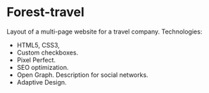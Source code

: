# Forest-travel
Layout of a multi-page website for a travel company.
Technologies:
- HTML5, CSS3, 
- Custom checkboxes.
- Pixel Perfect.
- SEO optimization.
- Open Graph. Description for social networks.
- Adaptive Design.
